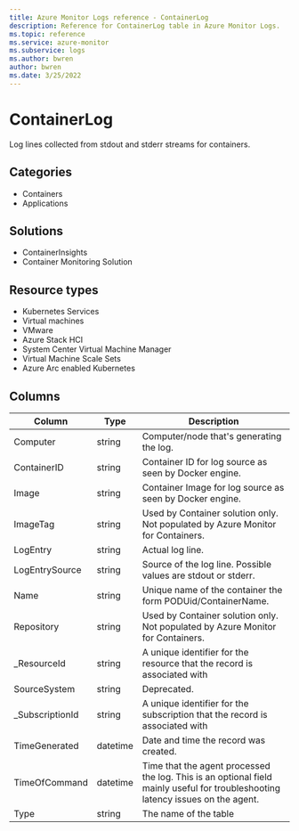 ```yaml
---
title: Azure Monitor Logs reference - ContainerLog
description: Reference for ContainerLog table in Azure Monitor Logs.
ms.topic: reference
ms.service: azure-monitor
ms.subservice: logs
ms.author: bwren
author: bwren
ms.date: 3/25/2022
---
```


# ContainerLog

 Log lines collected from stdout and stderr streams for containers.

## Categories

- Containers
- Applications
## Solutions

- ContainerInsights
- Container Monitoring Solution
## Resource types

- Kubernetes Services
- Virtual machines
- VMware
- Azure Stack HCI
- System Center Virtual Machine Manager
- Virtual Machine Scale Sets
- Azure Arc enabled Kubernetes




## Columns

| Column | Type | Description |
| --- | --- | --- |
| Computer | string | Computer/node that's generating the log. |
| ContainerID | string | Container ID for log source as seen by Docker engine. |
| Image | string | Container Image for log source as seen by Docker engine. |
| ImageTag | string | Used by Container solution only. Not populated by Azure Monitor for Containers. |
| LogEntry | string | Actual log line. |
| LogEntrySource | string | Source of the log line. Possible values are stdout or stderr. |
| Name | string | Unique name of the container the form  PODUid/ContainerName. |
| Repository | string | Used by Container solution only. Not populated by Azure Monitor for Containers. |
| _ResourceId | string | A unique identifier for the resource that the record is associated with |
| SourceSystem | string | Deprecated. |
| _SubscriptionId | string | A unique identifier for the subscription that the record is associated with |
| TimeGenerated | datetime | Date and time the record was created. |
| TimeOfCommand | datetime | Time that the agent processed the log. This is an optional field mainly useful for troubleshooting latency issues on the agent. |
| Type | string | The name of the table |
